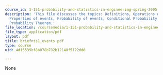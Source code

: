 ```yaml
---
course_id: 1-151-probability-and-statistics-in-engineering-spring-2005
description: 'This file discusses the topics: Definitions, Operations with events,
  Properties of events, Probability of events, Conditional Probability, and Total
  Probability Theorem.'
file_location: /coursemedia/1-151-probability-and-statistics-in-engineering-spring-2005/4d15539bf8b078b782b12148f5122dd8_briefnts1_events.pdf
file_type: application/pdf
layout: pdf
title: briefnts1_events.pdf
type: course
uid: 4d15539bf8b078b782b12148f5122dd8

---
```

None